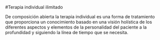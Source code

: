 #Terapia individual ilimitado

De composición abierta la terapia individual es una forma de tratamiento que proporciona un conocimiento basado en una visión holística de los diferentes aspectos y elementos de la personalidad del paciente a la profundidad y siguiendo la línea de tiempo que se necesita.